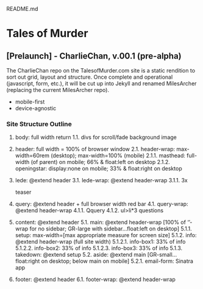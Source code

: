 README.md

# Tales of Murder 
## [Prelaunch] - CharlieChan, v.00.1 (pre-alpha)

The CharlieChan repo on the TalesofMurder.com site is a static rendition to sort out grid, layout and structure. Once complete and operational (javascript, form, etc.), it will be cut up into Jekyll and renamed MilesArcher (replacing the current MilesArcher repo).

* mobile-first
* device-agnostic

### Site Structure Outline

1.  body: full width  return
1.1.  divs for scroll/fade background image

2.  header: full width = 100% of browser window
2.1.  header-wrap: max-width=60rem (desktop); max-width=100% (mobile)
2.1.1.  masthead: full-width (of parent) on mobile; 66% & float:left on desktop
2.1.2.  openingstar: display:none on mobile; 33% & float:right on desktop

3.  lede: @extend header
3.1.  lede-wrap: @extend header-wrap
3.1.1.  3x <p> teaser

4.  query: @extend header + full browser width red bar
4.1.  query-wrap: @extend header-wrap
4.1.1.  Qquery
4.1.2.  ul>li*3 questions

5.  content: @extend header
5.1.  main: @extend header-wrap [100% of ‘’-wrap for no sidebar; GR-large with sidebar…float:left on desktop]
5.1.1.  setup: max-width=[max appropriate measure for screen size]
5.1.2.  info: @extend header-wrap (full site width)
5.1.2.1.  info-box1: 33% of info
5.1.2.2.  info-box2: 33% of info
5.1.2.3.  info-box3: 33% of info
5.1.3.  takedown: @extend setup
5.2.  aside: @extend main [GR-small…float:right on desktop; below main on mobile]
5.2.1.  email-form: Sinatra app

6.  footer: @extend header
6.1.  footer-wrap: @extend header-wrap
